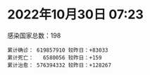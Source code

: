 
# 2022年10月30日 07:23
感染国家总数：198
```
累计确诊： 619857910 较昨日：+83033
累计死亡：   6580056 较昨日：+159
累计治愈： 576394332 较昨日：+128267
```
<div id="main" style="width:100%;height:800px;margin-bottom:10px;"></div>
<div id="second" style="width:100%;height:1000px;margin-bottom:10px;"></div>
<div id="third" style="width:100%;height:1000px;margin-bottom:10px;"></div>
<div id="last" style="width:100%;height:3000px;"></div>

<script>
import * as echarts from "echarts";
export default {
  mounted () {
    this.chart = echarts.init(document.getElementById("main"), "dark")
    this.secondChart = echarts.init(document.getElementById("second"), "dark")
    this.thirdChart = echarts.init(document.getElementById("third"), "dark")
    this.lastChart = echarts.init(document.getElementById("last"), "dark")
    var option = {
      tooltip: { trigger: "axis", axisPointer: { type: "shadow" } },
      legend: {},
      grid: { left: "3%", right: "4%", bottom: "3%", containLabel: true },
      xAxis: { type: "value" },
      yAxis: {
        type: "category", data: ["意大利","英国","韩国","巴西","德国","法国","印度","美国",]
      },
      series: [
        { name: "新增确诊", type: "bar", stack: "total", label: { show: true }, emphasis: { focus: "series" }, data: [26799,0,0,0,0,22723,867,9724,] }, 
        { name: "累计确诊", type: "bar", stack: "total", label: { show: true }, emphasis: { focus: "series" }, data: [23531023,24122909,25504288,34864317,35571130,36793161,44651581,99341334,] }, 
        { name: "新增死亡", type: "bar", stack: "total", label: { show: true }, emphasis: { focus: "series" }, data: [76,0,0,0,0,0,0,33,] }, 
        { name: "累计死亡", type: "bar", stack: "total", label: { show: true }, emphasis: { focus: "series" }, data: [179101,209939,29131,688132,153544,156832,529008,1095199,] }, 
        { name: "累计治愈", type: "bar", stack: "total", label: { show: true }, emphasis: { focus: "series" }, data: [22884717,24692,24966146,34038995,33801900,35709421,44102852,96815996,] },]
    }
    this.chart.setOption(option);
    var secondOption = {
      tooltip: { trigger: "axis", axisPointer: { type: "shadow" } },
      legend: {},
      grid: { left: "3%", right: "4%", bottom: "3%", containLabel: true },
      xAxis: { type: "value" },
      yAxis: {
        type: "category", data: ["墨西哥","伊朗","荷兰","阿根廷","澳大利亚","越南","西班牙","土耳其","俄罗斯","日本",]
      },
      series: [
        { name: "新增确诊", type: "bar", stack: "total", label: { show: true }, emphasis: { focus: "series" }, data: [0,0,0,0,0,0,0,0,0,0,] }, 
        { name: "累计确诊", type: "bar", stack: "total", label: { show: true }, emphasis: { focus: "series" }, data: [7108686,7557364,8511830,9717546,10375475,11502169,13511768,16919638,21416922,22232640,] }, 
        { name: "新增死亡", type: "bar", stack: "total", label: { show: true }, emphasis: { focus: "series" }, data: [0,0,0,0,0,0,0,0,0,0,] }, 
        { name: "累计死亡", type: "bar", stack: "total", label: { show: true }, emphasis: { focus: "series" }, data: [330353,144571,22810,129979,15660,43163,115078,101203,390029,46594,] }, 
        { name: "累计治愈", type: "bar", stack: "total", label: { show: true }, emphasis: { focus: "series" }, data: [6381688,7331595,8402047,9582652,10216900,10602836,13294994,16818435,20787116,20492148,] },]
    }
    this.secondChart.setOption(secondOption);
    var thirdOption = {
      tooltip: { trigger: "axis", axisPointer: { type: "shadow" } },
      legend: {},
      grid: { left: "3%", right: "4%", bottom: "3%", containLabel: true },
      xAxis: { type: "value" },
      yAxis: {
        type: "category", data: ["泰国","智利","马来西亚","希腊","乌克兰","奥地利","葡萄牙","哥伦比亚","波兰","印度尼西亚",]
      },
      series: [
        { name: "新增确诊", type: "bar", stack: "total", label: { show: true }, emphasis: { focus: "series" }, data: [0,6432,3189,0,0,5754,0,0,0,0,] }, 
        { name: "累计确诊", type: "bar", stack: "total", label: { show: true }, emphasis: { focus: "series" }, data: [4689897,4750775,4896922,5135200,5296254,5432162,5518155,6309716,6340127,6487905,] }, 
        { name: "新增死亡", type: "bar", stack: "total", label: { show: true }, emphasis: { focus: "series" }, data: [0,20,1,0,0,13,0,0,0,0,] }, 
        { name: "累计死亡", type: "bar", stack: "total", label: { show: true }, emphasis: { focus: "series" }, data: [32922,61652,36464,33574,110008,20976,25209,141837,118124,158571,] }, 
        { name: "累计治愈", type: "bar", stack: "total", label: { show: true }, emphasis: { focus: "series" }, data: [4649509,4670084,4829756,5048407,5130818,5342477,5468164,6137878,5335940,6305586,] },]
    }
    this.thirdChart.setOption(thirdOption);
    var lastOption = {
      tooltip: { trigger: "axis", axisPointer: { type: "shadow" } },
      legend: {},
      grid: { left: "3%", right: "4%", bottom: "3%", containLabel: true },
      xAxis: { type: "value" },
      yAxis: {
        type: "category", data: ["朝鲜","西撒哈拉","蒙特塞拉特岛","梵蒂冈","红宝石公主号","钻石公主号","圣文森特岛","列支敦士登公国","安圭拉","圣多美和普林西比","特克斯和凯科斯群岛","圣基茨和尼维斯","乍得","塞拉利昂","利比里亚","科摩罗","几内亚比绍","安提瓜和巴布达","尼日尔","厄立特里亚","也门","冈比亚","摩纳哥","中非共和国","吉布提","多米尼克","萨摩亚","赤道几内亚","塔吉克斯坦","南苏丹","尼加拉瓜","格林纳达","直布罗陀","圣马力诺","布基纳法索","东帝汶","刚果（布）","索马里","贝宁","圣卢西亚","马里","海地","莱索托","巴哈马","几内亚","多哥","坦桑尼亚","毛里求斯","阿鲁巴","巴布亚新几内亚","安道尔","加蓬","塞舌尔","布隆迪","叙利亚","不丹","佛得角","毛里塔尼亚","苏丹","马达加斯加","斐济","伯利兹","圭亚那","斯威士兰","新喀里多尼亚","法属波利尼西亚","苏里南","科特迪瓦","马拉维","塞内加尔","刚果（金）","法属圭亚那","巴巴多斯","安哥拉","马耳他","喀麦隆","卢旺达","柬埔寨","波多黎各","牙买加","乌干达","纳米比亚","加纳","特立尼达和多巴哥","马尔代夫","萨尔瓦多","阿富汗","冰岛","吉尔吉斯斯坦","老挝","马提尼克岛","莫桑比克","文莱","乌兹别克斯坦","津巴布韦","尼日利亚","阿尔及利亚","黑山","卢森堡","博茨瓦纳","阿尔巴尼亚","赞比亚","肯尼亚","北马其顿","阿曼","波黑","亚美尼亚","洪都拉斯","卡塔尔","埃塞俄比亚","利比亚","埃及","委内瑞拉","摩尔多瓦","塞浦路斯","爱沙尼亚","巴勒斯坦","缅甸","多米尼加","科威特","斯里兰卡","巴林","巴拉圭","沙特阿拉伯","阿塞拜疆","拉脱维亚","蒙古国","巴拿马","乌拉圭","白俄罗斯","尼泊尔","厄瓜多尔","阿联酋","玻利维亚","古巴","哥斯达黎加","危地马拉","突尼斯","黎巴嫩","斯洛文尼亚","克罗地亚","摩洛哥","立陶宛","保加利亚","芬兰","哈萨克斯坦","挪威","巴基斯坦","爱尔兰","约旦","格鲁吉亚","新西兰","斯洛伐克","孟加拉国","新加坡","匈牙利","塞尔维亚","伊拉克","瑞典","丹麦","罗马尼亚","菲律宾","南非","秘鲁","捷克","瑞士","加拿大","比利时","以色列",]
      },
      series: [
        { name: "新增确诊", type: "bar", stack: "total", label: { show: true }, emphasis: { focus: "series" }, data: [0,0,0,0,0,0,0,0,0,0,0,0,0,0,0,0,0,0,0,0,0,0,12,0,0,0,0,0,0,0,0,0,0,0,0,0,0,0,0,0,7,0,0,0,0,1,0,0,0,0,0,0,0,0,0,0,0,16,0,0,0,0,0,0,0,0,0,0,0,0,0,0,0,0,0,0,0,0,0,0,0,0,0,0,0,0,0,0,0,0,0,0,0,0,0,0,3,59,0,0,38,0,42,0,0,0,0,0,0,2,0,0,0,0,0,0,0,0,0,0,0,224,0,0,53,0,0,0,0,0,3,0,330,0,2,0,0,0,0,942,0,23,0,0,0,0,0,0,0,0,0,0,0,171,4631,0,809,0,0,0,0,0,177,0,0,0,0,0,0,] }, 
        { name: "累计确诊", type: "bar", stack: "total", label: { show: true }, emphasis: { focus: "series" }, data: [1,10,11,29,620,712,2298,3026,3866,6266,6429,6548,7620,7754,7991,8762,8848,9106,9931,10188,11939,12508,14948,15260,15690,15760,15946,17171,17786,17823,18491,19536,20121,21584,21631,23300,24837,27237,27782,29550,32731,33811,34490,37364,38047,39295,39804,40641,43291,45393,46535,48945,49035,50470,57357,62331,62397,63349,63473,66706,68264,68943,71436,73526,74377,76758,81185,87753,88073,88679,93086,94259,103014,103131,115323,121652,132556,137985,151732,151931,169396,169908,170707,184713,185280,201785,202834,206356,206399,216229,223728,230431,237656,244572,257893,266043,270829,282676,297757,326344,332949,333674,339078,344075,398775,399891,445100,456988,467980,493939,507034,515645,545803,593246,599118,606498,620816,631235,647205,661787,671051,689480,717955,821937,823202,951164,984614,989608,989629,994037,1000541,1008035,1037023,1109385,1111281,1133096,1139845,1146152,1218474,1232864,1246731,1265572,1267973,1277935,1348737,1394664,1464651,1573986,1672319,1746997,1780691,1831233,1852442,2035037,2096520,2141513,2402754,2461247,2611580,3135747,3286185,4002080,4027744,4153919,4156676,4211438,4336860,4612239,4681757,] }, 
        { name: "新增死亡", type: "bar", stack: "total", label: { show: true }, emphasis: { focus: "series" }, data: [0,0,0,0,0,0,0,0,0,0,0,0,0,0,0,0,0,0,0,0,0,0,0,0,0,0,0,0,0,0,0,0,0,0,0,0,0,0,0,0,0,0,0,0,0,0,0,0,0,0,0,0,0,0,0,0,0,0,0,0,0,0,0,0,0,0,0,0,0,0,0,0,0,0,0,0,0,0,0,0,0,0,0,0,0,0,0,0,0,0,0,0,0,0,0,0,0,0,0,0,0,0,0,0,0,0,0,0,0,0,0,0,0,0,0,0,0,0,0,0,0,0,0,0,1,0,0,0,0,0,0,0,0,0,0,0,0,0,0,3,0,0,0,0,0,0,0,0,0,0,0,0,0,2,2,0,8,0,0,0,0,0,0,0,0,0,0,0,0,] }, 
        { name: "累计死亡", type: "bar", stack: "total", label: { show: true }, emphasis: { focus: "series" }, data: [1,1,1,0,10,13,12,59,12,77,36,46,194,126,294,161,176,146,312,103,2158,372,63,113,189,74,29,183,125,138,225,237,108,119,387,138,386,1361,163,404,742,857,706,833,456,290,845,1030,232,668,155,306,171,38,3163,21,410,997,4972,1411,878,687,1281,1422,314,649,1390,827,2683,1968,1445,411,560,1917,808,1935,1467,3056,2609,3320,3628,4080,1460,4249,308,4230,7821,213,2991,758,1047,2224,225,1637,5606,3155,6881,2785,1133,2790,3592,4017,5678,9564,4260,16169,8706,11037,684,7572,6437,24613,5820,11887,1194,2739,5404,19480,4384,2566,16779,1527,19601,9405,9944,6051,2179,8506,7515,7118,12019,35920,2348,22239,8530,8990,19882,29257,10704,6885,17128,16281,9391,37860,6568,13692,4208,30626,8006,14122,16900,3085,20597,29419,1674,47938,17228,25358,20628,7321,67186,63995,102311,216909,41570,14237,46389,32902,11759,] }, 
        { name: "累计治愈", type: "bar", stack: "total", label: { show: true }, emphasis: { focus: "series" }, data: [0,9,2,29,0,699,2233,2948,3849,6186,6364,6482,4874,4393,7683,8421,8642,8954,8890,10082,9124,12028,14813,14615,15427,15673,1605,16814,17264,17335,4225,19248,16579,21292,21143,23102,24006,13182,27464,29095,31898,32177,25980,36253,37118,38997,183,38957,42438,43982,46251,48392,47995,50183,54181,61564,61923,62225,57579,65278,66323,68239,70123,72024,73915,33500,49626,86903,84974,86609,83534,11254,102024,101155,113764,118616,131061,134921,129614,99392,100431,165763,169031,179927,163687,179410,180459,75685,196406,7660,0,228146,222140,241486,251904,259388,182415,279399,288991,322955,327756,329627,333000,334249,384669,377626,434017,132498,465262,472086,500555,442182,539293,504142,586800,524990,614962,597898,642571,658586,654253,685650,698317,807970,812944,936895,981779,980283,981066,985592,987945,970841,1015975,1066252,1102684,860711,1118775,983630,1087587,1208387,1226754,1249065,1247736,1230189,1303053,1380159,1459044,1538689,1655223,1731007,1637293,1812785,1828797,1980148,2007877,2061999,2364460,2435588,2567815,3117785,3211966,3916909,3912506,3933635,4106675,4075623,4205586,4509033,4661697,] },]
    }
    this.lastChart.setOption(lastOption);

    window.onresize = () => {
      this.chart.resize()
      this.secondChart.resize()
      this.thirdChart.resize()
      this.lastChart.resize()
    }
  }
};
</script>

|国家|新增确诊|累计确诊|新增死亡|累计死亡|累计治愈|
|:--:|---:|---:|---:|---:|---:|
|美国|9724|99341334|33|1095199|96815996|
|印度|867|44651581|0|529008|44102852|
|法国|22723|36793161|0|156832|35709421|
|德国|0|35571130|0|153544|33801900|
|巴西|0|34864317|0|688132|34038995|
|韩国|0|25504288|0|29131|24966146|
|英国|0|24122909|0|209939|24692|
|意大利|26799|23531023|76|179101|22884717|
|日本|0|22232640|0|46594|20492148|
|俄罗斯|0|21416922|0|390029|20787116|
|土耳其|0|16919638|0|101203|16818435|
|西班牙|0|13511768|0|115078|13294994|
|越南|0|11502169|0|43163|10602836|
|澳大利亚|0|10375475|0|15660|10216900|
|阿根廷|0|9717546|0|129979|9582652|
|荷兰|0|8511830|0|22810|8402047|
|伊朗|0|7557364|0|144571|7331595|
|墨西哥|0|7108686|0|330353|6381688|
|印度尼西亚|0|6487905|0|158571|6305586|
|波兰|0|6340127|0|118124|5335940|
|哥伦比亚|0|6309716|0|141837|6137878|
|葡萄牙|0|5518155|0|25209|5468164|
|奥地利|5754|5432162|13|20976|5342477|
|乌克兰|0|5296254|0|110008|5130818|
|希腊|0|5135200|0|33574|5048407|
|马来西亚|3189|4896922|1|36464|4829756|
|智利|6432|4750775|20|61652|4670084|
|泰国|0|4689897|0|32922|4649509|
|以色列|0|4681757|0|11759|4661697|
|比利时|0|4612239|0|32902|4509033|
|加拿大|0|4336860|0|46389|4205586|
|瑞士|0|4211438|0|14237|4075623|
|捷克|0|4156676|0|41570|4106675|
|秘鲁|0|4153919|0|216909|3933635|
|南非|177|4027744|0|102311|3912506|
|菲律宾|0|4002080|0|63995|3916909|
|罗马尼亚|0|3286185|0|67186|3211966|
|丹麦|0|3135747|0|7321|3117785|
|瑞典|0|2611580|0|20628|2567815|
|伊拉克|0|2461247|0|25358|2435588|
|塞尔维亚|809|2402754|8|17228|2364460|
|匈牙利|0|2141513|0|47938|2061999|
|新加坡|4631|2096520|2|1674|2007877|
|孟加拉国|171|2035037|2|29419|1980148|
|斯洛伐克|0|1852442|0|20597|1828797|
|新西兰|0|1831233|0|3085|1812785|
|格鲁吉亚|0|1780691|0|16900|1637293|
|约旦|0|1746997|0|14122|1731007|
|爱尔兰|0|1672319|0|8006|1655223|
|巴基斯坦|0|1573986|0|30626|1538689|
|挪威|0|1464651|0|4208|1459044|
|哈萨克斯坦|0|1394664|0|13692|1380159|
|芬兰|0|1348737|0|6568|1303053|
|保加利亚|0|1277935|0|37860|1230189|
|立陶宛|0|1267973|0|9391|1247736|
|摩洛哥|23|1265572|0|16281|1249065|
|克罗地亚|0|1246731|0|17128|1226754|
|斯洛文尼亚|942|1232864|3|6885|1208387|
|黎巴嫩|0|1218474|0|10704|1087587|
|突尼斯|0|1146152|0|29257|983630|
|危地马拉|0|1139845|0|19882|1118775|
|哥斯达黎加|0|1133096|0|8990|860711|
|古巴|2|1111281|0|8530|1102684|
|玻利维亚|0|1109385|0|22239|1066252|
|阿联酋|330|1037023|0|2348|1015975|
|厄瓜多尔|0|1008035|0|35920|970841|
|尼泊尔|3|1000541|0|12019|987945|
|白俄罗斯|0|994037|0|7118|985592|
|乌拉圭|0|989629|0|7515|981066|
|巴拿马|0|989608|0|8506|980283|
|蒙古国|0|984614|0|2179|981779|
|拉脱维亚|0|951164|0|6051|936895|
|阿塞拜疆|53|823202|1|9944|812944|
|沙特阿拉伯|0|821937|0|9405|807970|
|巴拉圭|0|717955|0|19601|698317|
|巴林|224|689480|0|1527|685650|
|斯里兰卡|0|671051|0|16779|654253|
|科威特|0|661787|0|2566|658586|
|多米尼加|0|647205|0|4384|642571|
|缅甸|0|631235|0|19480|597898|
|巴勒斯坦|0|620816|0|5404|614962|
|爱沙尼亚|0|606498|0|2739|524990|
|塞浦路斯|0|599118|0|1194|586800|
|摩尔多瓦|0|593246|0|11887|504142|
|委内瑞拉|0|545803|0|5820|539293|
|埃及|0|515645|0|24613|442182|
|利比亚|0|507034|0|6437|500555|
|埃塞俄比亚|2|493939|0|7572|472086|
|卡塔尔|0|467980|0|684|465262|
|洪都拉斯|0|456988|0|11037|132498|
|亚美尼亚|0|445100|0|8706|434017|
|波黑|0|399891|0|16169|377626|
|阿曼|0|398775|0|4260|384669|
|北马其顿|0|344075|0|9564|334249|
|肯尼亚|42|339078|0|5678|333000|
|赞比亚|0|333674|0|4017|329627|
|阿尔巴尼亚|38|332949|0|3592|327756|
|博茨瓦纳|0|326344|0|2790|322955|
|卢森堡|0|297757|0|1133|288991|
|黑山|59|282676|0|2785|279399|
|阿尔及利亚|3|270829|0|6881|182415|
|尼日利亚|0|266043|0|3155|259388|
|津巴布韦|0|257893|0|5606|251904|
|乌兹别克斯坦|0|244572|0|1637|241486|
|文莱|0|237656|0|225|222140|
|莫桑比克|0|230431|0|2224|228146|
|马提尼克岛|0|223728|0|1047|0|
|老挝|0|216229|0|758|7660|
|吉尔吉斯斯坦|0|206399|0|2991|196406|
|冰岛|0|206356|0|213|75685|
|阿富汗|0|202834|0|7821|180459|
|萨尔瓦多|0|201785|0|4230|179410|
|马尔代夫|0|185280|0|308|163687|
|特立尼达和多巴哥|0|184713|0|4249|179927|
|加纳|0|170707|0|1460|169031|
|纳米比亚|0|169908|0|4080|165763|
|乌干达|0|169396|0|3628|100431|
|牙买加|0|151931|0|3320|99392|
|波多黎各|0|151732|0|2609|129614|
|柬埔寨|0|137985|0|3056|134921|
|卢旺达|0|132556|0|1467|131061|
|喀麦隆|0|121652|0|1935|118616|
|马耳他|0|115323|0|808|113764|
|安哥拉|0|103131|0|1917|101155|
|巴巴多斯|0|103014|0|560|102024|
|法属圭亚那|0|94259|0|411|11254|
|刚果（金）|0|93086|0|1445|83534|
|塞内加尔|0|88679|0|1968|86609|
|马拉维|0|88073|0|2683|84974|
|科特迪瓦|0|87753|0|827|86903|
|苏里南|0|81185|0|1390|49626|
|法属波利尼西亚|0|76758|0|649|33500|
|新喀里多尼亚|0|74377|0|314|73915|
|斯威士兰|0|73526|0|1422|72024|
|圭亚那|0|71436|0|1281|70123|
|伯利兹|0|68943|0|687|68239|
|斐济|0|68264|0|878|66323|
|马达加斯加|0|66706|0|1411|65278|
|苏丹|0|63473|0|4972|57579|
|毛里塔尼亚|16|63349|0|997|62225|
|佛得角|0|62397|0|410|61923|
|不丹|0|62331|0|21|61564|
|叙利亚|0|57357|0|3163|54181|
|布隆迪|0|50470|0|38|50183|
|塞舌尔|0|49035|0|171|47995|
|加蓬|0|48945|0|306|48392|
|安道尔|0|46535|0|155|46251|
|巴布亚新几内亚|0|45393|0|668|43982|
|阿鲁巴|0|43291|0|232|42438|
|毛里求斯|0|40641|0|1030|38957|
|坦桑尼亚|0|39804|0|845|183|
|多哥|1|39295|0|290|38997|
|几内亚|0|38047|0|456|37118|
|巴哈马|0|37364|0|833|36253|
|莱索托|0|34490|0|706|25980|
|海地|0|33811|0|857|32177|
|马里|7|32731|0|742|31898|
|圣卢西亚|0|29550|0|404|29095|
|贝宁|0|27782|0|163|27464|
|索马里|0|27237|0|1361|13182|
|刚果（布）|0|24837|0|386|24006|
|东帝汶|0|23300|0|138|23102|
|布基纳法索|0|21631|0|387|21143|
|圣马力诺|0|21584|0|119|21292|
|直布罗陀|0|20121|0|108|16579|
|格林纳达|0|19536|0|237|19248|
|尼加拉瓜|0|18491|0|225|4225|
|南苏丹|0|17823|0|138|17335|
|塔吉克斯坦|0|17786|0|125|17264|
|赤道几内亚|0|17171|0|183|16814|
|萨摩亚|0|15946|0|29|1605|
|多米尼克|0|15760|0|74|15673|
|吉布提|0|15690|0|189|15427|
|中非共和国|0|15260|0|113|14615|
|摩纳哥|12|14948|0|63|14813|
|冈比亚|0|12508|0|372|12028|
|也门|0|11939|0|2158|9124|
|厄立特里亚|0|10188|0|103|10082|
|尼日尔|0|9931|0|312|8890|
|安提瓜和巴布达|0|9106|0|146|8954|
|几内亚比绍|0|8848|0|176|8642|
|科摩罗|0|8762|0|161|8421|
|利比里亚|0|7991|0|294|7683|
|塞拉利昂|0|7754|0|126|4393|
|乍得|0|7620|0|194|4874|
|圣基茨和尼维斯|0|6548|0|46|6482|
|特克斯和凯科斯群岛|0|6429|0|36|6364|
|圣多美和普林西比|0|6266|0|77|6186|
|安圭拉|0|3866|0|12|3849|
|列支敦士登公国|0|3026|0|59|2948|
|圣文森特岛|0|2298|0|12|2233|
|钻石公主号|0|712|0|13|699|
|红宝石公主号|0|620|0|10|0|
|梵蒂冈|0|29|0|0|29|
|蒙特塞拉特岛|0|11|0|1|2|
|西撒哈拉|0|10|0|1|9|
|朝鲜|0|1|0|1|0|


